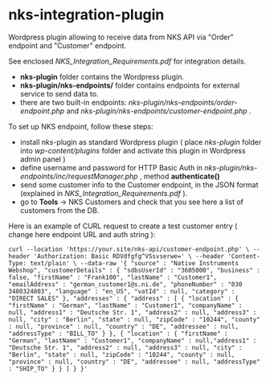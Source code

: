 # nks-integration-plugin
Wordpress plugin allowing to receive data from NKS API via "Order" endpoint and "Customer" endpoint.

See enclosed _NKS_Integration_Requirements.pdf_  for integration details.

* **nks-plugin** folder contains the Wordpress plugin.
* **nks-plugin/nks-endpoints/** folder contains endpoints for external service to send data to.
* there are two built-in endpoints: _nks-plugin/nks-endpoints/order-endpoint.php_ and _nks-plugin/nks-endpoints/customer-endpoint.php_ . 

To set up NKS endpoint, follow these steps:
* install nks-plugin as standard Wordpress plugin ( place _nks-plugin_ folder into _wp-content/plugins_ folder and activate this plugin in Wordpress admin panel )
* define username and password for HTTP Basic Auth in _nks-plugin/nks-endpoints/inc/requestManager.php_ , method **authenticate()**
* send some customer info to the Customer endpoint, in the JSON format (explained in _NKS_Integration_Requirements.pdf_ ). 
* go to **Tools** -> NKS Customers and check that you see here a list of customers from the DB.

Here is an example of CURL request to create a test customer entry ( change here endpoint URL and auth string ): 

`curl --location 'https://your.site/nks-api/customer-endpoint.php' \
--header 'Authorization: Basic RDVdfgfg^VSsvserwe=' \
--header 'Content-Type: text/plain' \
--data-raw '{
"source" : "Native Instruments Webshop",
"customerDetails" : {
"sdbsUserId" : "3605000",
"business" : false,
"firstName" : "Frank100",
"lastName" : "Customer1",
"emailAddress" : "german_customer1@s.ni.de",
"phoneNumber" : "030 3480324803",
"language" : "en_US",
"vatId" : null,
"category" : "DIRECT SALES"
},
"addresses" : {
"address" : [ {
"location" : {
"firstName" : "German",
"lastName" : "Customer1",
"companyName" : null,
"address1" : "Deutsche Str. 1",
"address2" : null,
"address3" : null,
"city" : "Berlin",
"state" : null,
"zipCode" : "10244",
"county" : null,
"province" : null,
"country" : "DE",
"addressee" : null,
"addressType" : "BILL_TO"
}
}, {
"location" : {
"firstName" : "German",
"lastName" : "Customer1",
"companyName" : null,"address1" : "Deutsche Str. 1",
"address2" : null,
"address3" : null,
"city" : "Berlin",
"state" : null,
"zipCode" : "10244",
"county" : null,
"province" : null,
"country" : "DE",
"addressee" : null,
"addressType" : "SHIP_TO"
}
} ]
}
}'`



